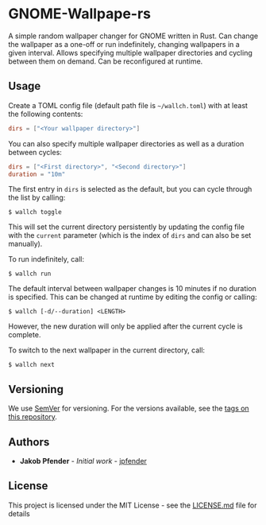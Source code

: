 # GNOME-Wallpape-rs

A simple random wallpaper changer for GNOME written in Rust.
Can change the wallpaper as a one-off or run indefinitely,
changing wallpapers in a given interval.
Allows specifying multiple wallpaper directories and cycling between them on demand.
Can be reconfigured at runtime.

## Usage

Create a TOML config file
(default path file is `~/wallch.toml`)
with at least the following contents:

```toml
dirs = ["<Your wallpaper directory>"]
```

You can also specify multiple wallpaper directories as well as a duration between cycles:

```toml
dirs = ["<First directory>", "<Second directory>"]
duration = "10m"
```

The first entry in `dirs` is selected as the default,
but you can cycle through the list by calling:

```
$ wallch toggle
```

This will set the current directory persistently by updating the config file with the `current` parameter
(which is the index of `dirs` and can also be set manually).

To run indefinitely, call:

```
$ wallch run
```

The default interval between wallpaper changes is 10 minutes if no duration is specified.
This can be changed at runtime by editing the config or calling:

```
$ wallch [-d/--duration] <LENGTH>
```

However,
the new duration will only be applied after the current cycle is complete.

To switch to the next wallpaper in the current directory, call:

```
$ wallch next
```

## Versioning

We use [SemVer](http://semver.org/) for versioning. For the versions available, see the [tags on this repository](https://github.com/jpfender/gnome-wallpape-rs/tags).

## Authors

- **Jakob Pfender** - _Initial work_ - [jpfender](https://github.com/jpfender)

<!--See also the list of [contributors](https://github.com/jpfender/gnome-wallpape-rs/contributors) who participated in this project.-->

## License

This project is licensed under the MIT License - see the [LICENSE.md](LICENSE.md) file for details
